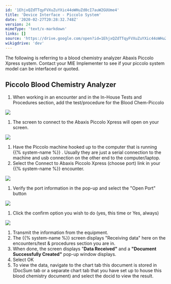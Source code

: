 ```yaml
---
id: '1EhjxQZdTTqyFVXuZuYXic44oWHuZd0cI7auW2GUUme4'
title: 'Device Interface - Piccolo System'
date: '2020-02-27T20:28:32.748Z'
version: 24
mimeType: 'text/x-markdown'
links: []
source: 'https://drive.google.com/open?id=1EhjxQZdTTqyFVXuZuYXic44oWHuZd0cI7auW2GUUme4'
wikigdrive: 'dev'
---
```

The following is referring to a blood chemistry analyzer Abaxis Piccolo Xpress system. Contact your MIE Implementer to see if your piccolo system model can be interfaced or quoted.

## Piccolo Blood Chemistry Analyzer

1. When working in an encounter and in the In-House Tests and Procedures section, add the test/procedure for the Blood Chem-Piccolo

![](../device-interface-piccolo-system.assets/dbba9481cef238f732d3f6fc1bda5c02.png)

1. The screen to connect to the Abaxis Piccolo Xpress will open on your screen.

![](../device-interface-piccolo-system.assets/a81f829f53e4cb2d366addb29c94d1eb.png)

1. Have the Piccolo machine hooked up to the computer that is running {{% system-name %}} . Usually they are just a serial connection to the machine and usb connection on the other end to the computer/laptop.
2. Select the Connect to Abaxis Piccolo Xpress (choose port) link in your {{% system-name %}} encounter.

![](../device-interface-piccolo-system.assets/324ec0f864a9b2f1d8e7a74da200aeba.png)

1. Verify the port information in the pop-up and select the "Open Port" button

![](../device-interface-piccolo-system.assets/fe5d8c12fe32029055b0b981fce623f4.png)

1. Click the confirm option you wish to do (yes, this time or Yes, always)

![](../device-interface-piccolo-system.assets/7e6e665bfcc21ae7b381749dfd6a8fc0.png)

1. Transmit the information from the equipment.
2. The {{% system-name %}} screen displays "Receiving data" here on the encounters/test & procedures section you are in.
3. When done, the screen displays "<strong>Data Received"</strong> and a <strong>"Document Successfully Created"</strong> pop-up window displays.
4. Select OK
5. To view the data, navigate to the chart tab this document is stored in (DocSum tab or a separate chart tab that you have set up to house this blood chemistry document) and select the docid to view the result.
